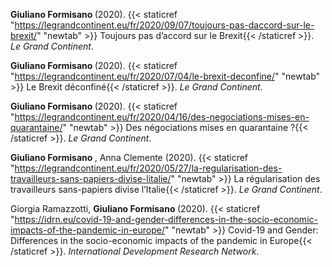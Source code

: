 <b> Giuliano Formisano </b> (2020). {{< staticref "https://legrandcontinent.eu/fr/2020/09/07/toujours-pas-daccord-sur-le-brexit/" "newtab" >}} Toujours pas d’accord sur le Brexit{{< /staticref >}}. <i>Le Grand Continent</i>.<br>

<b> Giuliano Formisano </b> (2020). {{< staticref "https://legrandcontinent.eu/fr/2020/07/04/le-brexit-deconfine/" "newtab" >}} Le Brexit déconfiné{{< /staticref >}}. <i>Le Grand Continent</i>.<br>

<b> Giuliano Formisano </b> (2020). {{< staticref "https://legrandcontinent.eu/fr/2020/04/16/des-negociations-mises-en-quarantaine/" "newtab" >}} Des négociations mises en quarantaine ?{{< /staticref >}}. <i>Le Grand Continent</i>.<br>

<b> Giuliano Formisano </b>, Anna Clemente (2020). {{< staticref "https://legrandcontinent.eu/fr/2020/05/27/la-regularisation-des-travailleurs-sans-papiers-divise-litalie/" "newtab" >}} La régularisation des travailleurs sans-papiers divise l’Italie{{< /staticref >}}. <i>Le Grand Continent</i>.<br>

Giorgia Ramazzotti, <b> Giuliano Formisano </b> (2020). {{< staticref "https://idrn.eu/covid-19-and-gender-differences-in-the-socio-economic-impacts-of-the-pandemic-in-europe/" "newtab" >}} Covid-19 and Gender: Differences in the socio-economic impacts of the pandemic in Europe{{< /staticref >}}.  <i>International Development Research Network</i>.
<br>
